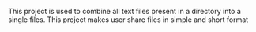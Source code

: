 This project is used to combine all text files present in a directory into a single files. This project makes user share files in simple and short format

